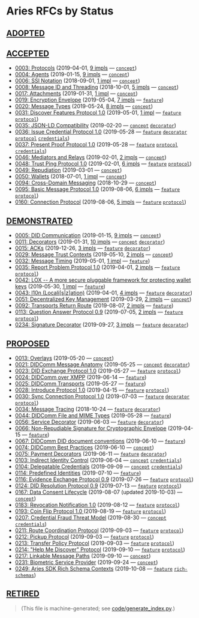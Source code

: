 # Aries RFCs by Status

## [ADOPTED](README.md#adopted)

## [ACCEPTED](README.md#accepted)
* [0003: Protocols](concepts/0003-protocols/README.md) (2019-04-01, [9 impls](concepts/0003-protocols/README.md#implementations) &mdash; [`concept`](/tags.md#concept))
* [0004: Agents](concepts/0004-agents/README.md) (2019-01-15, [9 impls](concepts/0004-agents/README.md#implementations) &mdash; [`concept`](/tags.md#concept))
* [0006: SSI Notation](concepts/0006-ssi-notation/README.md) (2018-09-01, [1 impl](concepts/0006-ssi-notation/README.md#implementations) &mdash; [`concept`](/tags.md#concept))
* [0008: Message ID and Threading](concepts/0008-message-id-and-threading/README.md) (2018-10-01, [5 impls](concepts/0008-message-id-and-threading/README.md#implementations) &mdash; [`concept`](/tags.md#concept))
* [0017: Attachments](concepts/0017-attachments/README.md) (2019-01-31, [1 impl](concepts/0017-attachments/README.md#implementations) &mdash; [`concept`](/tags.md#concept))
* [0019: Encryption Envelope](features/0019-encryption-envelope/README.md) (2019-05-04, [7 impls](features/0019-encryption-envelope/README.md#implementations) &mdash; [`feature`](/tags.md#feature))
* [0020: Message Types](concepts/0020-message-types/README.md) (2019-05-24, [8 impls](concepts/0020-message-types/README.md#implementations) &mdash; [`concept`](/tags.md#concept))
* [0031: Discover Features Protocol 1.0](features/0031-discover-features/README.md) (2019-05-01, [1 impl](features/0031-discover-features/README.md#implementations) &mdash; [`feature`](/tags.md#feature) [`protocol`](/tags.md#protocol))
* [0035: JSON-LD Compatibility](concepts/0047-json-ld-compatibility/README.md) (2019-02-20 &mdash; [`concept`](/tags.md#concept) [`decorator`](/tags.md#decorator))
* [0036: Issue Credential Protocol 1.0](features/0036-issue-credential/README.md) (2019-05-28 &mdash; [`feature`](/tags.md#feature) [`decorator`](/tags.md#decorator) [`protocol`](/tags.md#protocol) [`credentials`](/tags.md#credentials))
* [0037: Present Proof Protocol 1.0](features/0037-present-proof/README.md) (2019-05-28 &mdash; [`feature`](/tags.md#feature) [`protocol`](/tags.md#protocol) [`credentials`](/tags.md#credentials))
* [0046: Mediators and Relays](concepts/0046-mediators-and-relays/README.md) (2019-02-01, [2 impls](concepts/0046-mediators-and-relays/README.md#implementations) &mdash; [`concept`](/tags.md#concept))
* [0048: Trust Ping Protocol 1.0](features/0048-trust-ping/README.md) (2019-02-01, [6 impls](features/0048-trust-ping/README.md#implementations) &mdash; [`feature`](/tags.md#feature) [`protocol`](/tags.md#protocol))
* [0049: Repudiation](concepts/0049-repudiation/README.md) (2019-03-01 &mdash; [`concept`](/tags.md#concept))
* [0050: Wallets](concepts/0050-wallets/README.md) (2018-07-01, [1 impl](concepts/0050-wallets/README.md#implementations) &mdash; [`concept`](/tags.md#concept))
* [0094: Cross-Domain Messaging](concepts/0094-cross-domain-messaging/README.md) (2018-10-29 &mdash; [`concept`](/tags.md#concept))
* [0095: Basic Message Protocol 1.0](features/0095-basic-message/README.md) (2019-08-06, [6 impls](features/0095-basic-message/README.md#implementations) &mdash; [`feature`](/tags.md#feature) [`protocol`](/tags.md#protocol))
* [0160: Connection Protocol](features/0160-connection-protocol/README.md) (2019-08-06, [5 impls](features/0160-connection-protocol/README.md#implementations) &mdash; [`feature`](/tags.md#feature) [`protocol`](/tags.md#protocol))

## [DEMONSTRATED](README.md#demonstrated)
* [0005: DID Communication](concepts/0005-didcomm/README.md) (2019-01-15, [9 impls](concepts/0005-didcomm/README.md#implementations) &mdash; [`concept`](/tags.md#concept))
* [0011: Decorators](concepts/0011-decorators/README.md) (2019-01-31, [10 impls](concepts/0011-decorators/README.md#implementations) &mdash; [`concept`](/tags.md#concept) [`decorator`](/tags.md#decorator))
* [0015: ACKs](features/0015-acks/README.md) (2019-12-26, [3 impls](features/0015-acks/README.md#implementations) &mdash; [`feature`](/tags.md#feature) [`decorator`](/tags.md#decorator))
* [0029: Message Trust Contexts](concepts/0029-message-trust-contexts/README.md) (2019-05-10, [2 impls](concepts/0029-message-trust-contexts/README.md#implementations) &mdash; [`concept`](/tags.md#concept))
* [0032: Message Timing](features/0032-message-timing/README.md) (2019-05-01, [1 impl](features/0032-message-timing/README.md#implementations) &mdash; [`feature`](/tags.md#feature))
* [0035: Report Problem Protocol 1.0](features/0035-report-problem/README.md) (2019-04-01, [2 impls](features/0035-report-problem/README.md#implementations) &mdash; [`feature`](/tags.md#feature) [`protocol`](/tags.md#protocol))
* [0042: LOX -- A more secure pluggable framework for protecting wallet keys](features/0042-lox/README.md) (2019-05-30, [1 impl](features/0042-lox/README.md#implementations) &mdash; [`feature`](/tags.md#feature))
* [0043: l10n (Locali[s|z]ation)](features/0043-l10n/README.md) (2019-04-01, [4 impls](features/0043-l10n/README.md#implementations) &mdash; [`feature`](/tags.md#feature) [`decorator`](/tags.md#decorator))
* [0051: Decentralized Key Management](concepts/0051-dkms/README.md) (2019-03-29, [2 impls](concepts/0051-dkms/README.md#implementations) &mdash; [`concept`](/tags.md#concept))
* [0092: Transports Return Route](features/0092-transport-return-route/README.md) (2019-08-07, [2 impls](features/0092-transport-return-route/README.md#implementations) &mdash; [`feature`](/tags.md#feature))
* [0113: Question Answer Protocol 0.9](features/0113-question-answer/README.md) (2019-07-05, [2 impls](features/0113-question-answer/README.md#implementations) &mdash; [`feature`](/tags.md#feature) [`protocol`](/tags.md#protocol))
* [0234: Signature Decorator](features/0234-signature-decorator/README.md) (2019-09-27, [3 impls](features/0234-signature-decorator/README.md#implementations) &mdash; [`feature`](/tags.md#feature) [`decorator`](/tags.md#decorator))

## [PROPOSED](README.md#proposed)
* [0013: Overlays](concepts/0013-overlays/README.md) (2019-05-20 &mdash; [`concept`](/tags.md#concept))
* [0021: DIDComm Message Anatomy](concepts/0021-didcomm-message-anatomy/README.md) (2019-05-25 &mdash; [`concept`](/tags.md#concept) [`decorator`](/tags.md#decorator))
* [0023: DID Exchange Protocol 1.0](features/0023-did-exchange/README.md) (2019-05-27 &mdash; [`feature`](/tags.md#feature) [`protocol`](/tags.md#protocol))
* [0024: DIDComm over XMPP](features/0024-didcomm-over-xmpp/README.md) (2019-06-14 &mdash; [`feature`](/tags.md#feature))
* [0025: DIDComm Transports](features/0025-didcomm-transports/README.md) (2019-05-27 &mdash; [`feature`](/tags.md#feature))
* [0028: Introduce Protocol 1.0](features/0028-introduce/README.md) (2019-04-15 &mdash; [`feature`](/tags.md#feature) [`protocol`](/tags.md#protocol))
* [0030: Sync Connection Protocol 1.0](features/0030-sync-connection/README.md) (2019-07-03 &mdash; [`feature`](/tags.md#feature) [`decorator`](/tags.md#decorator) [`protocol`](/tags.md#protocol))
* [0034: Message Tracing](features/0034-message-tracing/README.md) (2018-10-24 &mdash; [`feature`](/tags.md#feature) [`decorator`](/tags.md#decorator))
* [0044: DIDComm File and MIME Types](features/0044-didcomm-file-and-mime-types/README.md) (2019-05-28 &mdash; [`feature`](/tags.md#feature))
* [0056: Service Decorator](features/0056-service-decorator/README.md) (2019-06-03 &mdash; [`feature`](/tags.md#feature) [`decorator`](/tags.md#decorator))
* [0066: Non-Repudiable Signature for Cryptographic Envelope](features/0066-non-repudiable-cryptographic-envelope/README.md) (2019-04-15 &mdash; [`feature`](/tags.md#feature))
* [0067: DIDComm DID document conventions](features/0067-didcomm-diddoc-conventions/README.md) (2019-06-10 &mdash; [`feature`](/tags.md#feature))
* [0074: DIDComm Best Practices](concepts/0074-didcomm-best-practices/README.md) (2019-06-10 &mdash; [`concept`](/tags.md#concept))
* [0075: Payment Decorators](features/0075-payment-decorators/README.md) (2019-06-11 &mdash; [`feature`](/tags.md#feature) [`decorator`](/tags.md#decorator))
* [0103: Indirect Identity Control](concepts/0103-indirect-identity-control/README.md) (2019-06-04 &mdash; [`concept`](/tags.md#concept) [`credentials`](/tags.md#credentials))
* [0104: Delegatable Credentials](concepts/0104-delegatable-credentials/README.md) (2019-09-09 &mdash; [`concept`](/tags.md#concept) [`credentials`](/tags.md#credentials))
* [0114: Predefined Identities](features/0114-predefined-identities/README.md) (2019-07-10 &mdash; [`feature`](/tags.md#feature))
* [0116: Evidence Exchange Protocol 0.9](features/0116-evidence-exchange/README.md) (2019-07-26 &mdash; [`feature`](/tags.md#feature) [`protocol`](/tags.md#protocol))
* [0124: DID Resolution Protocol 0.9](features/0124-did-resolution-protocol/README.md) (2019-07-13 &mdash; [`feature`](/tags.md#feature) [`protocol`](/tags.md#protocol))
* [0167: Data Consent Lifecycle](concepts/0167-data-consent-lifecycle/README.md) (2019-08-07 (updated 2019-10-03) &mdash; [`concept`](/tags.md#concept))
* [0183: Revocation Notification 1.0](features/0183-revocation-notification/README.md) (2019-08-12 &mdash; [`feature`](/tags.md#feature) [`protocol`](/tags.md#protocol))
* [0193: Coin Flip Protocol 1.0 ](features/0193-coin-flip/README.md) (2019-08-19 &mdash; [`feature`](/tags.md#feature) [`protocol`](/tags.md#protocol))
* [0207: Credential Fraud Threat Model](concepts/0207-credential-fraud-threat-model/README.md) (2019-08-30 &mdash; [`concept`](/tags.md#concept) [`credentials`](/tags.md#credentials))
* [0211: Route Coordination Protocol](features/0211-route-coordination/README.md) (2019-09-03 &mdash; [`feature`](/tags.md#feature) [`protocol`](/tags.md#protocol))
* [0212: Pickup Protocol](features/0212-pickup/README.md) (2019-09-03 &mdash; [`feature`](/tags.md#feature) [`protocol`](/tags.md#protocol))
* [0213: Transfer Policy Protocol](features/0213-transfer-policy/README.md) (2019-09-03 &mdash; [`feature`](/tags.md#feature) [`protocol`](/tags.md#protocol))
* [0214: "Help Me Discover" Protocol](features/0214-help-me-discover/README.md) (2019-09-10 &mdash; [`feature`](/tags.md#feature) [`protocol`](/tags.md#protocol))
* [0217: Linkable Message Paths](concepts/0217-linkable-message-paths/README.md) (2019-09-10 &mdash; [`concept`](/tags.md#concept))
* [0231: Biometric Service Provider](concepts/0231-biometric-service-provider/README.md) (2019-09-24 &mdash; [`concept`](/tags.md#concept))
* [0249: Aries SDK Rich Schema Contexts](features/0249-rich-schema-contexts/README.md) (2019-10-08 &mdash; [`feature`](/tags.md#feature) [`rich-schemas`](/tags.md#rich-schemas))

## [RETIRED](README.md#retired)


>(This file is machine-generated; see [code/generate_index.py](code/generate_index.py).)
